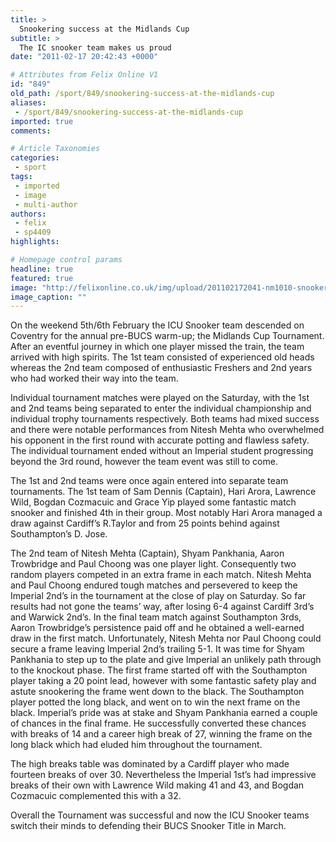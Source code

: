 ```yaml
---
title: >
  Snookering success at the Midlands Cup
subtitle: >
  The IC snooker team makes us proud
date: "2011-02-17 20:42:43 +0000"

# Attributes from Felix Online V1
id: "849"
old_path: /sport/849/snookering-success-at-the-midlands-cup
aliases:
 - /sport/849/snookering-success-at-the-midlands-cup
imported: true
comments:

# Article Taxonomies
categories:
 - sport
tags:
 - imported
 - image
 - multi-author
authors:
 - felix
 - sp4409
highlights:

# Homepage control params
headline: true
featured: true
image: "http://felixonline.co.uk/img/upload/201102172041-nm1010-snookers.jpg"
image_caption: ""
---
```


On the weekend 5th/6th February the ICU Snooker team descended on Coventry for the annual pre-BUCS warm-up; the Midlands Cup Tournament. After an eventful journey in which one player missed the train, the team arrived with high spirits. The 1st team consisted of experienced old heads whereas the 2nd team composed of enthusiastic Freshers and 2nd years who had worked their way into the team.

Individual tournament matches were played on the Saturday, with the 1st and 2nd teams being separated to enter the individual championship and individual trophy tournaments respectively. Both teams had mixed success and there were notable performances from Nitesh Mehta who overwhelmed his opponent in the first round with accurate potting and flawless safety. The individual tournament ended without an Imperial student progressing beyond the 3rd round, however the team event was still to come.

The 1st and 2nd teams were once again entered into separate team tournaments. The 1st team of Sam Dennis (Captain), Hari Arora, Lawrence Wild, Bogdan Cozmacuic and Grace Yip played some fantastic match snooker and finished 4th in their group. Most notably Hari Arora managed a draw against Cardiff’s R.Taylor and from 25 points behind against Southampton’s D. Jose.

The 2nd team of Nitesh Mehta (Captain), Shyam Pankhania, Aaron Trowbridge and Paul Choong was one player light. Consequently two random players competed in an extra frame in each match. Nitesh Mehta and Paul Choong endured tough matches and persevered to keep the Imperial 2nd’s in the tournament at the close of play on Saturday. So far results had not gone the teams’ way, after losing 6-4 against Cardiff 3rd’s and Warwick 2nd’s. In the final team match against Southampton 3rds, Aaron Trowbridge’s persistence paid off and he obtained a well-earned draw in the first match. Unfortunately, Nitesh Mehta nor Paul Choong could secure a frame leaving Imperial 2nd’s trailing 5-1. It was time for Shyam Pankhania to step up to the plate and give Imperial an unlikely path through to the knockout phase. The first frame started off with the Southampton player taking a 20 point lead, however with some fantastic safety play and astute snookering the frame went down to the black. The Southampton player potted the long black, and went on to win the next frame on the black. Imperial’s pride was at stake and Shyam Pankhania earned a couple of chances in the final frame. He successfully converted these chances with breaks of 14 and a career high break of 27, winning the frame on the long black which had eluded him throughout the tournament.

The high breaks table was dominated by a Cardiff player who made fourteen breaks of over 30. Nevertheless the Imperial 1st’s had impressive breaks of their own with Lawrence Wild making 41 and 43, and Bogdan Cozmacuic complemented this with a 32.

Overall the Tournament was successful and now the ICU Snooker teams switch their minds to defending their BUCS Snooker Title in March.

